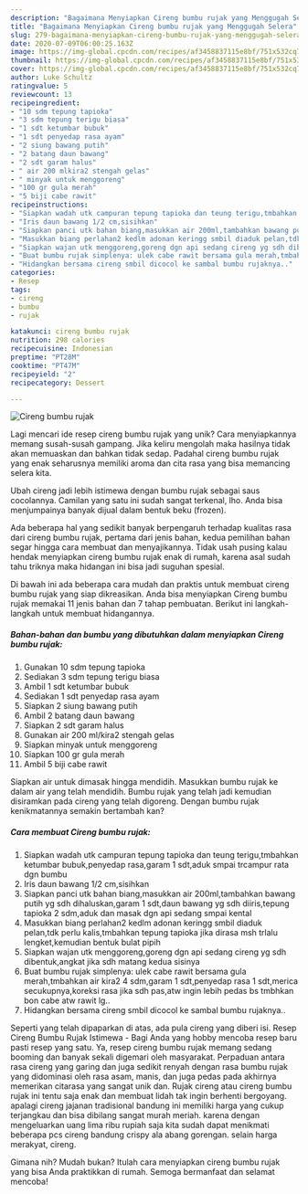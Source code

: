 ```yaml
---
description: "Bagaimana Menyiapkan Cireng bumbu rujak yang Menggugah Selera"
title: "Bagaimana Menyiapkan Cireng bumbu rujak yang Menggugah Selera"
slug: 279-bagaimana-menyiapkan-cireng-bumbu-rujak-yang-menggugah-selera
date: 2020-07-09T06:00:25.163Z
image: https://img-global.cpcdn.com/recipes/af3458837115e8bf/751x532cq70/cireng-bumbu-rujak-foto-resep-utama.jpg
thumbnail: https://img-global.cpcdn.com/recipes/af3458837115e8bf/751x532cq70/cireng-bumbu-rujak-foto-resep-utama.jpg
cover: https://img-global.cpcdn.com/recipes/af3458837115e8bf/751x532cq70/cireng-bumbu-rujak-foto-resep-utama.jpg
author: Luke Schultz
ratingvalue: 5
reviewcount: 13
recipeingredient:
- "10 sdm tepung tapioka"
- "3 sdm tepung terigu biasa"
- "1 sdt ketumbar bubuk"
- "1 sdt penyedap rasa ayam"
- "2 siung bawang putih"
- "2 batang daun bawang"
- "2 sdt garam halus"
- " air 200 mlkira2 stengah gelas"
- " minyak untuk menggoreng"
- "100 gr gula merah"
- "5 biji cabe rawit"
recipeinstructions:
- "Siapkan wadah utk campuran tepung tapioka dan teung terigu,tmbahkan ketumbar bubuk,penyedap rasa,garam 1 sdt,aduk smpai trcampur rata dgn bumbu"
- "Iris daun bawang 1/2 cm,sisihkan"
- "Siapkan panci utk bahan biang,masukkan air 200ml,tambahkan bawang putih yg sdh dihaluskan,garam 1 sdt,daun bawang yg sdh diiris,tepung tapioka 2 sdm,aduk dan masak dgn api sedang smpai kental"
- "Masukkan biang perlahan2 kedlm adonan keringg smbil diaduk pelan,tdk perlu kalis,tmbahkan tepung tapioka jika dirasa msh trlalu lengket,kemudian bentuk bulat pipih"
- "Siapkan wajan utk menggoreng,goreng dgn api sedang cireng yg sdh dibentuk,angkat jika sdh matang kedua sisinya"
- "Buat bumbu rujak simplenya: ulek cabe rawit bersama gula merah,tmbahkan air kira2 4 sdm,garam 1 sdt,penyedap rasa 1 sdt,merica secukupnya,koreksi rasa jika sdh pas,atw ingin lebih pedas bs tmbhkan bon cabe atw rawit lg.."
- "Hidangkan bersama cireng smbil dicocol ke sambal bumbu rujaknya.."
categories:
- Resep
tags:
- cireng
- bumbu
- rujak

katakunci: cireng bumbu rujak 
nutrition: 298 calories
recipecuisine: Indonesian
preptime: "PT28M"
cooktime: "PT47M"
recipeyield: "2"
recipecategory: Dessert

---
```



![Cireng bumbu rujak](https://img-global.cpcdn.com/recipes/af3458837115e8bf/751x532cq70/cireng-bumbu-rujak-foto-resep-utama.jpg)

Lagi mencari ide resep cireng bumbu rujak yang unik? Cara menyiapkannya memang susah-susah gampang. Jika keliru mengolah maka hasilnya tidak akan memuaskan dan bahkan tidak sedap. Padahal cireng bumbu rujak yang enak seharusnya memiliki aroma dan cita rasa yang bisa memancing selera kita.

Ubah cireng jadi lebih istimewa dengan bumbu rujak sebagai saus cocolannya. Camilan yang satu ini sudah sangat terkenal, lho. Anda bisa menjumpainya banyak dijual dalam bentuk beku (frozen).

Ada beberapa hal yang sedikit banyak berpengaruh terhadap kualitas rasa dari cireng bumbu rujak, pertama dari jenis bahan, kedua pemilihan bahan segar hingga cara membuat dan menyajikannya. Tidak usah pusing kalau hendak menyiapkan cireng bumbu rujak enak di rumah, karena asal sudah tahu triknya maka hidangan ini bisa jadi suguhan spesial.


Di bawah ini ada beberapa cara mudah dan praktis untuk membuat cireng bumbu rujak yang siap dikreasikan. Anda bisa menyiapkan Cireng bumbu rujak memakai 11 jenis bahan dan 7 tahap pembuatan. Berikut ini langkah-langkah untuk membuat hidangannya.

<!--inarticleads1-->

##### Bahan-bahan dan bumbu yang dibutuhkan dalam menyiapkan Cireng bumbu rujak:

1. Gunakan 10 sdm tepung tapioka
1. Sediakan 3 sdm tepung terigu biasa
1. Ambil 1 sdt ketumbar bubuk
1. Sediakan 1 sdt penyedap rasa ayam
1. Siapkan 2 siung bawang putih
1. Ambil 2 batang daun bawang
1. Siapkan 2 sdt garam halus
1. Gunakan  air 200 ml/kira2 stengah gelas
1. Siapkan  minyak untuk menggoreng
1. Siapkan 100 gr gula merah
1. Ambil 5 biji cabe rawit


Siapkan air untuk dimasak hingga mendidih. Masukkan bumbu rujak ke dalam air yang telah mendidih. Bumbu rujak yang telah jadi kemudian disiramkan pada cireng yang telah digoreng. Dengan bumbu rujak kenikmatannya semakin bertambah kan? 

<!--inarticleads2-->

##### Cara membuat Cireng bumbu rujak:

1. Siapkan wadah utk campuran tepung tapioka dan teung terigu,tmbahkan ketumbar bubuk,penyedap rasa,garam 1 sdt,aduk smpai trcampur rata dgn bumbu
1. Iris daun bawang 1/2 cm,sisihkan
1. Siapkan panci utk bahan biang,masukkan air 200ml,tambahkan bawang putih yg sdh dihaluskan,garam 1 sdt,daun bawang yg sdh diiris,tepung tapioka 2 sdm,aduk dan masak dgn api sedang smpai kental
1. Masukkan biang perlahan2 kedlm adonan keringg smbil diaduk pelan,tdk perlu kalis,tmbahkan tepung tapioka jika dirasa msh trlalu lengket,kemudian bentuk bulat pipih
1. Siapkan wajan utk menggoreng,goreng dgn api sedang cireng yg sdh dibentuk,angkat jika sdh matang kedua sisinya
1. Buat bumbu rujak simplenya: ulek cabe rawit bersama gula merah,tmbahkan air kira2 4 sdm,garam 1 sdt,penyedap rasa 1 sdt,merica secukupnya,koreksi rasa jika sdh pas,atw ingin lebih pedas bs tmbhkan bon cabe atw rawit lg..
1. Hidangkan bersama cireng smbil dicocol ke sambal bumbu rujaknya..


Seperti yang telah dipaparkan di atas, ada pula cireng yang diberi isi. Resep Cireng Bumbu Rujak Istimewa - Bagi Anda yang hobby mencoba resep baru pasti resep yang satu. Ya, resep cireng bumbu rujak memang sedang booming dan banyak sekali digemari oleh masyarakat. Perpaduan antara rasa cireng yang garing dan juga sedikit renyah dengan rasa bumbu rujak yang didominasi oleh rasa asam, manis, dan juga pedas pada akhirnya memerikan citarasa yang sangat unik dan. Rujak cireng atau cireng bumbu rujak ini tentu saja enak dan membuat lidah tak ingin berhenti bergoyang. apalagi cireng jajanan tradisional bandung ini memiliki harga yang cukup terjangkau dan bisa dibilang sangat murah meriah. karena dengan mengeluarkan uang lima ribu rupiah saja kita sudah dapat menikmati beberapa pcs cireng bandung crispy ala abang gorengan. selain harga merakyat, cireng. 

Gimana nih? Mudah bukan? Itulah cara menyiapkan cireng bumbu rujak yang bisa Anda praktikkan di rumah. Semoga bermanfaat dan selamat mencoba!
